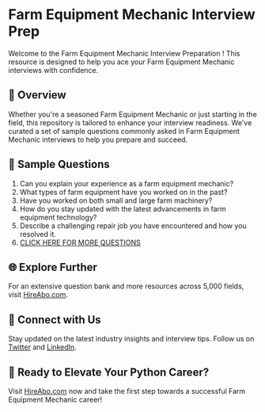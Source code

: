 # Farm Equipment Mechanic Interview Prep

Welcome to the Farm Equipment Mechanic Interview Preparation ! This resource is designed to help you ace your Farm Equipment Mechanic interviews with confidence.

## 🚀 Overview

Whether you're a seasoned Farm Equipment Mechanic or just starting in the field, this repository is tailored to enhance your interview readiness. We've curated a set of sample questions commonly asked in Farm Equipment Mechanic interviews to help you prepare and succeed.

## 📝 Sample Questions

1. Can you explain your experience as a farm equipment mechanic?
2. What types of farm equipment have you worked on in the past?
3. Have you worked on both small and large farm machinery?
4. How do you stay updated with the latest advancements in farm equipment technology?
5. Describe a challenging repair job you have encountered and how you resolved it.
6. [CLICK HERE FOR MORE QUESTIONS](https://hireabo.com/job/10_0_10/Farm%20Equipment%20Mechanic)

## 🌐 Explore Further

For an extensive question bank and more resources across 5,000 fields, visit [HireAbo.com](https://www.hireabo.com).

## 📱 Connect with Us

Stay updated on the latest industry insights and interview tips. Follow us on [Twitter](https://twitter.com/hireabo) and [LinkedIn](https://www.linkedin.com/in/hire-abo-3609972a8/).

## 🚀 Ready to Elevate Your Python Career?

Visit [HireAbo.com](https://www.hireabo.com) now and take the first step towards a successful Farm Equipment Mechanic career!